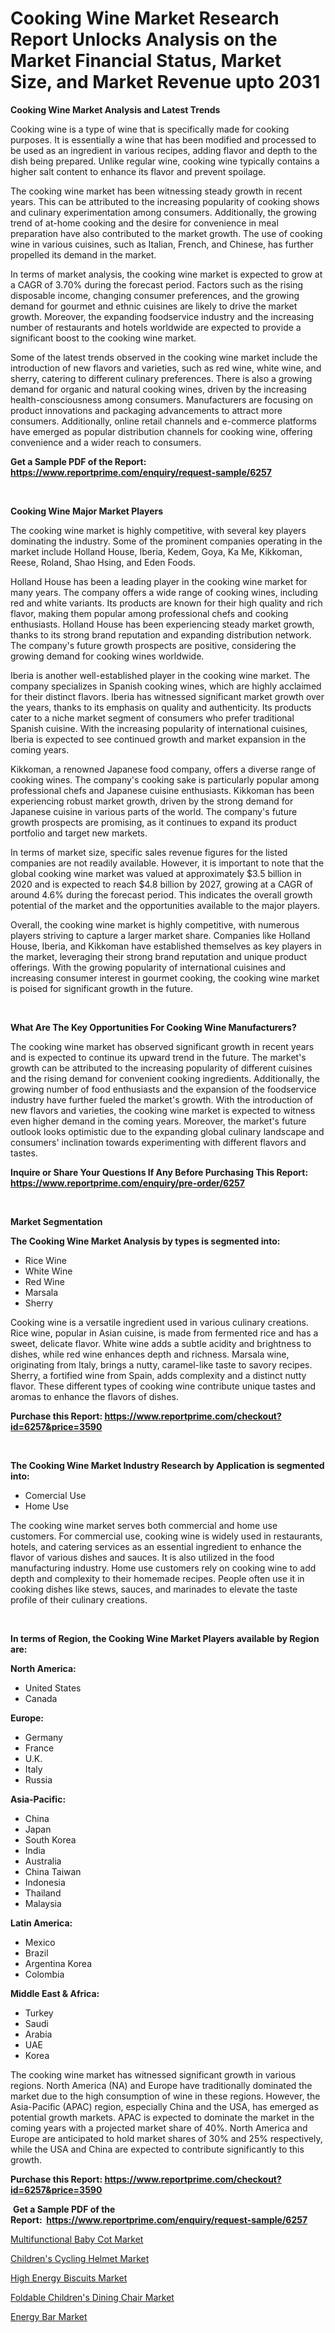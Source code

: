 <p><h1>Cooking Wine Market Research Report Unlocks Analysis on the Market Financial Status, Market Size, and Market Revenue upto 2031</h1></p><p><strong>Cooking Wine Market Analysis and Latest Trends</strong></p>
<p><p>Cooking wine is a type of wine that is specifically made for cooking purposes. It is essentially a wine that has been modified and processed to be used as an ingredient in various recipes, adding flavor and depth to the dish being prepared. Unlike regular wine, cooking wine typically contains a higher salt content to enhance its flavor and prevent spoilage.</p><p>The cooking wine market has been witnessing steady growth in recent years. This can be attributed to the increasing popularity of cooking shows and culinary experimentation among consumers. Additionally, the growing trend of at-home cooking and the desire for convenience in meal preparation have also contributed to the market growth. The use of cooking wine in various cuisines, such as Italian, French, and Chinese, has further propelled its demand in the market.</p><p>In terms of market analysis, the cooking wine market is expected to grow at a CAGR of 3.70% during the forecast period. Factors such as the rising disposable income, changing consumer preferences, and the growing demand for gourmet and ethnic cuisines are likely to drive the market growth. Moreover, the expanding foodservice industry and the increasing number of restaurants and hotels worldwide are expected to provide a significant boost to the cooking wine market.</p><p>Some of the latest trends observed in the cooking wine market include the introduction of new flavors and varieties, such as red wine, white wine, and sherry, catering to different culinary preferences. There is also a growing demand for organic and natural cooking wines, driven by the increasing health-consciousness among consumers. Manufacturers are focusing on product innovations and packaging advancements to attract more consumers. Additionally, online retail channels and e-commerce platforms have emerged as popular distribution channels for cooking wine, offering convenience and a wider reach to consumers.</p></p>
<p><strong>Get a Sample PDF of the Report:&nbsp; <a href="https://www.reportprime.com/enquiry/request-sample/6257">https://www.reportprime.com/enquiry/request-sample/6257</a></strong></p>
<p>&nbsp;</p>
<p><strong>Cooking Wine Major Market Players</strong></p>
<p><p>The cooking wine market is highly competitive, with several key players dominating the industry. Some of the prominent companies operating in the market include Holland House, Iberia, Kedem, Goya, Ka Me, Kikkoman, Reese, Roland, Shao Hsing, and Eden Foods.</p><p>Holland House has been a leading player in the cooking wine market for many years. The company offers a wide range of cooking wines, including red and white variants. Its products are known for their high quality and rich flavor, making them popular among professional chefs and cooking enthusiasts. Holland House has been experiencing steady market growth, thanks to its strong brand reputation and expanding distribution network. The company's future growth prospects are positive, considering the growing demand for cooking wines worldwide.</p><p>Iberia is another well-established player in the cooking wine market. The company specializes in Spanish cooking wines, which are highly acclaimed for their distinct flavors. Iberia has witnessed significant market growth over the years, thanks to its emphasis on quality and authenticity. Its products cater to a niche market segment of consumers who prefer traditional Spanish cuisine. With the increasing popularity of international cuisines, Iberia is expected to see continued growth and market expansion in the coming years.</p><p>Kikkoman, a renowned Japanese food company, offers a diverse range of cooking wines. The company's cooking sake is particularly popular among professional chefs and Japanese cuisine enthusiasts. Kikkoman has been experiencing robust market growth, driven by the strong demand for Japanese cuisine in various parts of the world. The company's future growth prospects are promising, as it continues to expand its product portfolio and target new markets.</p><p>In terms of market size, specific sales revenue figures for the listed companies are not readily available. However, it is important to note that the global cooking wine market was valued at approximately $3.5 billion in 2020 and is expected to reach $4.8 billion by 2027, growing at a CAGR of around 4.6% during the forecast period. This indicates the overall growth potential of the market and the opportunities available to the major players.</p><p>Overall, the cooking wine market is highly competitive, with numerous players striving to capture a larger market share. Companies like Holland House, Iberia, and Kikkoman have established themselves as key players in the market, leveraging their strong brand reputation and unique product offerings. With the growing popularity of international cuisines and increasing consumer interest in gourmet cooking, the cooking wine market is poised for significant growth in the future.</p></p>
<p>&nbsp;</p>
<p><strong>What Are The Key Opportunities For Cooking Wine Manufacturers?</strong></p>
<p><p>The cooking wine market has observed significant growth in recent years and is expected to continue its upward trend in the future. The market's growth can be attributed to the increasing popularity of different cuisines and the rising demand for convenient cooking ingredients. Additionally, the growing number of food enthusiasts and the expansion of the foodservice industry have further fueled the market's growth. With the introduction of new flavors and varieties, the cooking wine market is expected to witness even higher demand in the coming years. Moreover, the market's future outlook looks optimistic due to the expanding global culinary landscape and consumers' inclination towards experimenting with different flavors and tastes.</p></p>
<p><strong>Inquire or Share Your Questions If Any Before Purchasing This Report: <a href="https://www.reportprime.com/enquiry/pre-order/6257">https://www.reportprime.com/enquiry/pre-order/6257</a></strong></p>
<p>&nbsp;</p>
<p><strong>Market Segmentation</strong></p>
<p><strong>The Cooking Wine Market Analysis by types is segmented into:</strong></p>
<p><ul><li>Rice Wine</li><li>White Wine</li><li>Red Wine</li><li>Marsala</li><li>Sherry</li></ul></p>
<p><p>Cooking wine is a versatile ingredient used in various culinary creations. Rice wine, popular in Asian cuisine, is made from fermented rice and has a sweet, delicate flavor. White wine adds a subtle acidity and brightness to dishes, while red wine enhances depth and richness. Marsala wine, originating from Italy, brings a nutty, caramel-like taste to savory recipes. Sherry, a fortified wine from Spain, adds complexity and a distinct nutty flavor. These different types of cooking wine contribute unique tastes and aromas to enhance the flavors of dishes.</p></p>
<p><strong>Purchase this Report:&nbsp;<a href="https://www.reportprime.com/checkout?id=6257&price=3590">https://www.reportprime.com/checkout?id=6257&price=3590</a></strong></p>
<p>&nbsp;</p>
<p><strong>The Cooking Wine Market Industry Research by Application is segmented into:</strong></p>
<p><ul><li>Comercial Use</li><li>Home Use</li></ul></p>
<p><p>The cooking wine market serves both commercial and home use customers. For commercial use, cooking wine is widely used in restaurants, hotels, and catering services as an essential ingredient to enhance the flavor of various dishes and sauces. It is also utilized in the food manufacturing industry. Home use customers rely on cooking wine to add depth and complexity to their homemade recipes. People often use it in cooking dishes like stews, sauces, and marinades to elevate the taste profile of their culinary creations.</p></p>
<p>&nbsp;</p>
<p><strong>In terms of Region, the Cooking Wine Market Players available by Region are:</strong></p>
<p>
    <p> <strong> North America: </strong>
        <ul>
            <li>United States</li>
            <li>Canada</li>
        </ul>
        </p> 
    <p> <strong> Europe: </strong>
        <ul>
            <li>Germany</li>
            <li>France</li>
            <li>U.K.</li>
            <li>Italy</li>
            <li>Russia</li>
        </ul>
        </p> 
    <p> <strong> Asia-Pacific: </strong>
        <ul>
            <li>China</li>
            <li>Japan</li>
            <li>South Korea</li>
            <li>India</li>
            <li>Australia</li>
            <li>China Taiwan</li>
            <li>Indonesia</li>
            <li>Thailand</li>
            <li>Malaysia</li>
        </ul>
        </p> 
    <p> <strong> Latin America: </strong>
        <ul>
            <li>Mexico</li>
            <li>Brazil</li>
            <li>Argentina Korea</li>
            <li>Colombia</li>
        </ul>
        </p> 
    <p> <strong> Middle East & Africa: </strong>
        <ul>
            <li>Turkey</li>
            <li>Saudi</li>
            <li>Arabia</li>
            <li>UAE</li>
            <li>Korea</li>
        </ul>
    </p>
    </p>
<p><p>The cooking wine market has witnessed significant growth in various regions. North America (NA) and Europe have traditionally dominated the market due to the high consumption of wine in these regions. However, the Asia-Pacific (APAC) region, especially China and the USA, has emerged as potential growth markets. APAC is expected to dominate the market in the coming years with a projected market share of 40%. North America and Europe are anticipated to hold market shares of 30% and 25% respectively, while the USA and China are expected to contribute significantly to this growth.</p></p>
<p><strong>Purchase this Report: <a href="https://www.reportprime.com/checkout?id=6257&price=3590">https://www.reportprime.com/checkout?id=6257&price=3590</a></strong></p>
<p>&nbsp;<strong>Get a Sample PDF of the Report:&nbsp;&nbsp;<a href="https://www.reportprime.com/enquiry/request-sample/6257">https://www.reportprime.com/enquiry/request-sample/6257</a></strong></p>
<p><strong></strong></p>
<p><p><a href="https://www.linkedin.com/pulse/multifunctional-baby-cot-market-insights-players-forecast-rvhbe/">Multifunctional Baby Cot Market</a></p><p><a href="https://www.linkedin.com/pulse/childrens-cycling-helmet-market-research-report-unlocks-bo7ze/">Children's Cycling Helmet Market</a></p><p><a href="https://github.com/RickHolmes3/Market-Research-Report-List-2/blob/main/high-energy-biscuits-market.md">High Energy Biscuits Market</a></p><p><a href="https://www.linkedin.com/pulse/foldable-childrens-dining-chair-market-size-share-global-analysis-4guae/">Foldable Children's Dining Chair Market</a></p><p><a href="https://github.com/GroverBarry/Market-Research-Report-List-3/blob/main/energy-bar-market.md">Energy Bar Market</a></p></p>